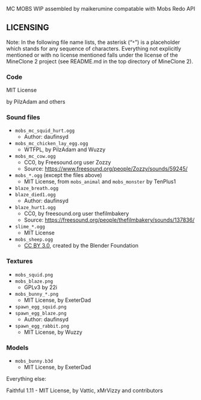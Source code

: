MC MOBS
WIP
assembled by maikerumine
compatable with Mobs Redo API

## LICENSING
Note: In the following file name lists, the asterisk (“`*`”) is a placeholder which stands for any sequence of characters.
Everything not explicitly mentioned or with no license mentioned falls under the license of the MineClone 2 project (see README.md in the top directory of MineClone 2).

### Code
MIT License

by PilzAdam and others

### Sound files

- `mobs_mc_squid_hurt.ogg`
	- Author: daufinsyd
- `mobs_mc_chicken_lay_egg.ogg`
	- WTFPL, by PilzAdam and Wuzzy
- `mobs_mc_cow.ogg`
	- CC0, by Freesound.org user Zozzy
	- Source: <https://www.freesound.org/people/Zozzy/sounds/59245/>
- `mobs_*.ogg` (except the files above)
	- MIT License, from `mobs_animal` and `mobs_monster` by TenPlus1
- `blaze_breath.ogg`
- `blaze_died1.ogg`
	- Author: daufinsyd
- `blaze_hurt1.ogg`
	- CC0, by freesound.org user thefilmbakery
	- Source: <https://freesound.org/people/thefilmbakery/sounds/137836/>
- `slime_*.ogg`
	- MIT License 
- `mobs_sheep.ogg`
	- [CC BY 3.0](https://creativecommons.org/licenses/by/3.0/), created by the Blender Foundation

### Textures

- `mobs_squid.png`
- `mobs_blaze.png`
	- GPLv3 by 22i
- `mobs_bunny_*.png`
	- MIT License, by ExeterDad
- `spawn_egg_squid.png`
- `spawn_egg_blaze.png`
	- Author: daufinsyd
- `spawn_egg_rabbit.png`
	- MIT License, by Wuzzy

### Models
- `mobs_bunny.b3d`
	- MIT License, by ExeterDad

Everything else:

Faithful 1.11
	- MIT License, by Vattic, xMrVizzy and contributors
